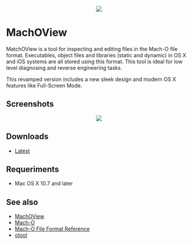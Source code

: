 <p align="center"><img src="http://i.imgur.com/NqCQP78.png"></p>

# MachOView

MatchOView is a tool for inspecting and editing files in the Mach-O file format. Executables, object files and libraries (static and dynamic) in OS X and iOS systems are all stored using this format. This tool is ideal for low level diagnosing and reverse engineering tasks.

This revamped version includes a new sleek design and modern OS X features like Full-Screen Mode.

## Screenshots

<p align="center"><img src="http://i.imgur.com/ZIiiBI0.png"></p>

## Downloads

* [Latest](https://github.com/jlpiedrahita/MachOView/releases)

## Requeriments

* Mac OS X 10.7 and later

## See also

* [MachOView](http://sourceforge.net/projects/machoview/)
* [Mach-O](http://en.wikipedia.org/wiki/Mach-O)
* [Mach-O File Format Reference](https://developer.apple.com/library/mac/documentation/DeveloperTools/Conceptual/MachORuntime/index.html)
* [otool](http://www.unix.com/man-page/osx/1/otool/)
